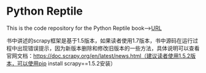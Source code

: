 # Python Reptile
This is the code repository for the Python Reptile book--><a href="https://item.jd.com/12610080.html?dist=jd">URL</a>

书中讲述的scrapy框架是基于1.5版本，如果读者使用1.7版本，书中源码在运行过程中出现错误提示，因为新版本删除和修改旧版本的一些方法，具体说明可以查看官网文档：https://doc.scrapy.org/en/latest/news.html（建议读者使用1.5.2版本，可以使用pip install scrapy==1.5.2安装）

